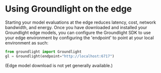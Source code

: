 # Using Groundlight on the edge

Starting your model evaluations at the edge reduces latency, cost, network bandwidth, and energy. Once you have downloaded and installed your Groundlight edge models, you can configure the Groundlight SDK to use your edge environment by configuring the 'endpoint' to point at your local environment as such:

```python
from groundlight import Groundlight
gl = Groundlight(endpoint="http://localhost:6717")
```

(Edge model download is not yet generally available.)
